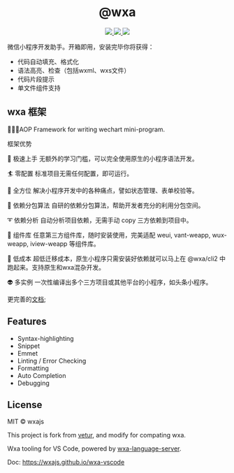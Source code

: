  <p>
  <h1 align="center">@wxa</h1>
</p>

<p align="center">
  <a href="https://marketplace.visualstudio.com/items?itemName=genuifx.wxa">
    <img src="https://vsmarketplacebadge.apphb.com/version-short/genuifx.wxa.svg?style=flat-square">
  </a>
  <a href="https://marketplace.visualstudio.com/items?itemName=genuifx.wxa">
    <img src="https://vsmarketplacebadge.apphb.com/installs-short/genuifx.wxa.svg?style=flat-square">
  </a>
  <a href="https://marketplace.visualstudio.com/items?itemName=genuifx.wxa">
    <img src="https://vsmarketplacebadge.apphb.com/rating-short/genuifx.wxa.svg?style=flat-square">
  </a>
  <!-- <a href="https://travis-ci.org/vuejs/vetur">
    <img src="https://img.shields.io/travis-ci/vuejs/vetur.svg?style=flat-square">
  </a> -->
</p>

微信小程序开发助手。开箱即用，安装完毕你将获得：

- 代码自动填充、格式化
- 语法高亮、检查（包括wxml、wxs文件）
- 代码片段提示
- 单文件组件支持


## wxa 框架

🎉🎉🎉AOP Framework for writing wechart mini-program.

框架优势

🖖 极速上手 无额外的学习门槛，可以完全使用原生的小程序语法开发。

🏄 零配置 标准项目无需任何配置，即可运行。

🐧 全方位 解决小程序开发中的各种痛点，譬如状态管理、表单校验等。

🚀 依赖分包算法 自研的依赖分包算法，帮助开发者充分的利用分包空间。

➰ 依赖分析 自动分析项目依赖，无需手动 copy 三方依赖到项目中。

🤖 组件库 任意第三方组件库，随时安装使用，完美适配 weui, vant-weapp, wux-weapp, iview-weapp 等组件库。

🚈 低成本 超低迁移成本，原生小程序只需安装好依赖就可以马上在 @wxa/cli2 中跑起来。支持原生和wxa混杂开发。

👽 多实例 一次性编译出多个三方项目或其他平台的小程序，如头条小程序。

更完善的[文档](https://wxajs.github.io/wxa/);


## Features

- Syntax-highlighting
- Snippet
- Emmet
- Linting / Error Checking
- Formatting
- Auto Completion
- Debugging

## License

MIT © wxajs

This project is fork from [vetur](https://github.com/vuejs/vetur), and modify for compating wxa.

Wxa tooling for VS Code, powered by [wxa-language-server](https://github.com/wxajs/wxa-vscode/tree/master/server).

Doc: https://wxajs.github.io/wxa-vscode
